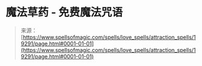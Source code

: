 <!--yml

类别：未分类

日期：2024-06-12 19:01:09

-->

# 魔法草药 - 免费魔法咒语

> 来源：[https://www.spellsofmagic.com/spells/love_spells/attraction_spells/19291/page.html#0001-01-01](https://www.spellsofmagic.com/spells/love_spells/attraction_spells/19291/page.html#0001-01-01)
